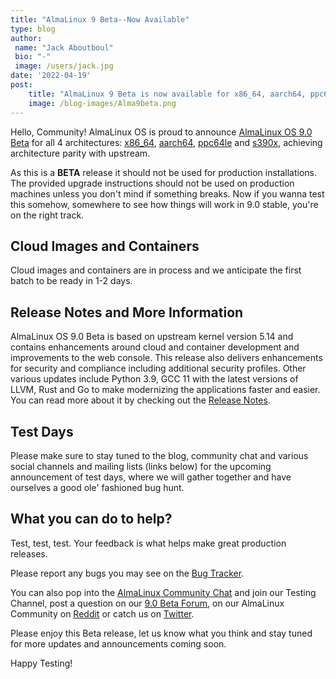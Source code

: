 ```yaml
---
title: "AlmaLinux 9 Beta--Now Available"
type: blog
author: 
 name: "Jack Aboutboul"
 bio: "-"
 image: /users/jack.jpg
date: '2022-04-19'
post:
    title: "AlmaLinux 9 Beta is now available for x86_64, aarch64, ppc64le and s390x! Stay tuned for information on test days."
    image: /blog-images/Alma9beta.png
---
```


Hello, Community! AlmaLinux OS is proud to announce [AlmaLinux OS 9.0 Beta](https://mirrors.almalinux.org/isos.html) for all 4 architectures: [x86_64](https://mirrors.almalinux.org/isos/x86_64/9.0-beta.html), [aarch64](https://mirrors.almalinux.org/isos/aarch64/9.0-beta.html), [ppc64le](https://mirrors.almalinux.org/isos/ppc64le/9.0-beta.html) and [s390x](https://mirrors.almalinux.org/isos/s390x/9.0-beta.html), achieving architecture parity with upstream.

As this is a **BETA** release it should not be used for production installations. The provided upgrade instructions should not be used on production machines unless you don't mind if something breaks. Now if you wanna test this somehow, somewhere to see how things will work in 9.0 stable, you're on the right track.

## Cloud Images and Containers

Cloud images and containers are in process and we anticipate the first batch to be ready in 1-2 days.

## Release Notes and More Information

AlmaLinux OS 9.0 Beta is based on upstream kernel version 5.14 and contains enhancements around cloud and container development and improvements to the web console. This release also delivers enhancements for security and compliance including additional security profiles. Other various updates include Python 3.9, GCC 11 with the latest versions of LLVM, Rust and Go to make modernizing the applications faster and easier.
You can read more about it by checking out the [Release Notes](https://wiki.almalinux.org/release-notes/9.0-beta.html).

## Test Days

Please make sure to stay tuned to the blog, community chat and various social channels and mailing lists (links below) for the upcoming announcement of test days, where we will gather together and have ourselves a good ole' fashioned bug hunt.

## What you can do to help?

Test, test, test. Your feedback is what helps make great production releases.

Please report any bugs you may see on the [Bug Tracker](https://bugs.almalinux.org/).

You can also pop into the [AlmaLinux Community Chat](https://chat.almalinux.org/) and join our Testing Channel, post a question on our [9.0 Beta Forum](https://almalinux.discourse.group/c/devel/9-0-beta/29), on our AlmaLinux Community on [Reddit](https://reddit.com/r/almalinux) or catch us on [Twitter](https://twitter.com/almalinux).

Please enjoy this Beta release, let us know what you think and stay tuned for more updates and announcements coming soon.

Happy Testing!